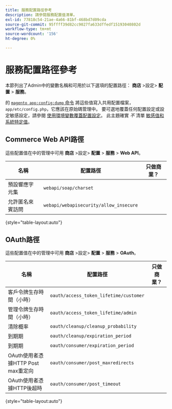 ```yaml
---
title: 服務配置路徑參考
description: 請參閱服務配置值清單。
exl-id: 77818c54-21ae-4a66-81bf-468bd7d09cda
source-git-commit: 95ffff39d82cc9027fa633dffedf15193040802d
workflow-type: tm+mt
source-wordcount: '156'
ht-degree: 0%

---
```


# 服務配置路徑參考

本節列出了Admin中的變數名稱和可用於以下選項的配置路徑： **商店** >設定> **配置** > **服務**。

的 [`magento app:config:dump` 命令](../cli/export-configuration.md) 將這些值寫入共用配置檔案， `app/etc/config.php`，它應該在原始碼管理中。 要可選地覆蓋任何配置設定或設定敏感設定，請參閱 [使用環境變數覆蓋配置設定](override-config-settings.md#environment-variables)。 此主題確實 _不_ 清單 [敏感值和系統特定值](config-reference-sens.md)。

## Commerce Web API路徑

這些配置值在中的管理中可用 **商店** >設定> **配置** > **服務** > **Web API**。

| 名稱 | 配置路徑 | 只做商業？ |
|--------------|--------------|--------------|
| 預設響應字元集 | `webapi/soap/charset` | <!-- ![Not Commerce-only](/help/assets/configuration/red-x.png) --> |
| 允許匿名來賓訪問 | `webapi/webapisecurity/allow_insecure` | <!-- ![Not Commerce-only](/help/assets/configuration/red-x.png) --> |

{style="table-layout:auto"}

## OAuth路徑

這些配置值在中的管理中可用 **商店** >設定> **配置** > **服務** > **OAuth**。

| 名稱 | 配置路徑 | 只做商業？ |
|--------------|--------------|--------------|
| 客戶令牌生存時間（小時） | `oauth/access_token_lifetime/customer` | <!-- ![Not Commerce-only](/help/assets/configuration/red-x.png) --> |
| 管理令牌生存時間（小時） | `oauth/access_token_lifetime/admin` | <!-- ![Not Commerce-only](/help/assets/configuration/red-x.png) --> |
| 清除概率 | `oauth/cleanup/cleanup_probability` | <!-- ![Not Commerce-only](/help/assets/configuration/red-x.png) --> |
| 到期期 | `oauth/cleanup/expiration_period` | <!-- ![Not Commerce-only](/help/assets/configuration/red-x.png) --> |
| 到期期 | `oauth/consumer/expiration_period` | <!-- ![Not Commerce-only](/help/assets/configuration/red-x.png) --> |
| OAuth使用者憑據HTTP Post max重定向 | `oauth/consumer/post_maxredirects` | <!-- ![Not Commerce-only](/help/assets/configuration/red-x.png) --> |
| OAuth使用者憑據HTTP後超時 | `oauth/consumer/post_timeout` | <!-- ![Not Commerce-only](/help/assets/configuration/red-x.png) --> |

{style="table-layout:auto"}
